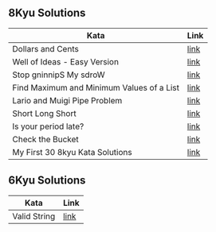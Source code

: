 ## 8Kyu Solutions
 | Kata                                      | Link                                                      |
|-------------------------------------------|-----------------------------------------------------------|
| Dollars and Cents                         | [link](/8kyu/Dollars-and-Cents.py)                        |
| Well of Ideas - Easy Version              | [link](/8kyu/Well-of-Ideas-Easy-Version.py)               |
| Stop gninnipS My sdroW                    | [link](/8kyu/Stop-gninnipS-My-sdroW.py)                   |
| Find Maximum and Minimum Values of a List | [link](/8kyu/Find-Maximum-and-Minimun-Values-of-a-List.py) |
| Lario and Muigi Pipe Problem              | [link](/8kyu/Lario-and-Muigi-Pipe-Problem.py)             |
| Short Long Short                          | [link](/8kyu/Short-Long-Short.py)                         |
| Is your period late?                      | [link](/8kyu/Is-your-period-late.py)                      |
| Check the Bucket                          | [link](/8kyu/Check-the-Bucket.py)                         |
| My First 30 8kyu Kata Solutions           | [link](/8kyu/My-First-30-8kyu-Kata-Solutions.py)          |


## 6Kyu Solutions
 | Kata         | Link                          |
|--------------|-------------------------------|
| Valid String | [link](/6kyu/Valid_String.py) |